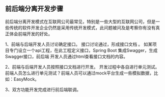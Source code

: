 


## 前后端分离开发步骤
前后端分离开发模式在互联网公司最常见，特别是一些大型的互联网公司，但是一些传统的软件开发企业仍然是采用传统开发模式，此问题被问及是考察你有没有真正体会前端开发的好处。

1、前端与后端开发人员讨论确定接口。
接口讨论通过，形成接口文档 。
如某项目专门设立一个api工程，在此工程定义接口，Spring Boot 集成Swagger，生成Swagger接口，前后端 开发人员通过html查看接口文档的内容。

2、前端与后端开发人员按照接口文档进行开发。
开发过程中各自进行单元测试。
前端人员怎么进行单元测试？前端人员可以通过mock平台生成一些模拟数据，比如：EasyMock。

3、双方功能开发完成进行前后端联调。















